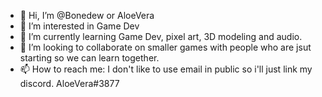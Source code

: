 - 👋 Hi, I’m @Bonedew or AloeVera
- 👀 I’m interested in Game Dev
- 🌱 I’m currently learning Game Dev, pixel art, 3D modeling and audio.
- 💞️ I’m looking to collaborate on smaller games with people who are jsut starting so we can learn together.
- 📫 How to reach me: I don't like to use email in public so i'll just link my discord. AloeVera#3877

